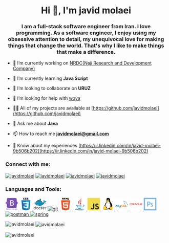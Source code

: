 <h1 align="center">Hi 👋, I'm javid molaei</h1>
<h3 align="center">I am a full-stack software engineer from Iran. I love programming. As a software engineer, I enjoy using my obsessive attention to detail, my unequivocal love for making things that change the world. That's why I like to make things that make a difference.</h3>

<!-- <p align="left"> <a href="https://github.com/ryo-ma/github-profile-trophy"><img src="https://github-profile-trophy.vercel.app/?username=javidmolaei" alt="javidmolaei" /></a> </p> -->

- 🔭 I’m currently working on [NRDC(Naji Research and Development Company)](police-man.ir)

- 🌱 I’m currently learning **Java Script**

- 👯 I’m looking to collaborate on **URUZ**

- 🤝 I’m looking for help with [woya](woya.ir)

- 👨‍💻 All of my projects are available at [https://github.com/javidmolaei](https://github.com/javidmolaei)

- 💬 Ask me about **Java**

- 📫 How to reach me **javidmolaei@gmail.com**

- 📄 Know about my experiences [https://ir.linkedin.com/in/javid-molaei-9b506b202](https://ir.linkedin.com/in/javid-molaei-9b506b202)

<h3 align="left">Connect with me:</h3>
<p align="left">
<a href="https://linkedin.com/in/javidmolaei" target="blank"><img align="center" src="https://raw.githubusercontent.com/rahuldkjain/github-profile-readme-generator/master/src/images/icons/Social/linked-in-alt.svg" alt="javidmolaei" height="30" width="40" /></a>
<a href="https://stackoverflow.com/users/javidmolaei" target="blank"><img align="center" src="https://raw.githubusercontent.com/rahuldkjain/github-profile-readme-generator/master/src/images/icons/Social/stack-overflow.svg" alt="javidmolaei" height="30" width="40" /></a>
<a href="https://fb.com/javidmolaei" target="blank"><img align="center" src="https://raw.githubusercontent.com/rahuldkjain/github-profile-readme-generator/master/src/images/icons/Social/facebook.svg" alt="javidmolaei" height="30" width="40" /></a>
<a href="https://instagram.com/javidmolaei" target="blank"><img align="center" src="https://raw.githubusercontent.com/rahuldkjain/github-profile-readme-generator/master/src/images/icons/Social/instagram.svg" alt="javidmolaei" height="30" width="40" /></a>
</p>

<h3 align="left">Languages and Tools:</h3>
<p align="left"> <a href="https://getbootstrap.com" target="_blank" rel="noreferrer"> <img src="https://raw.githubusercontent.com/devicons/devicon/master/icons/bootstrap/bootstrap-plain-wordmark.svg" alt="bootstrap" width="40" height="40"/> </a> <a href="https://www.w3schools.com/css/" target="_blank" rel="noreferrer"> <img src="https://raw.githubusercontent.com/devicons/devicon/master/icons/css3/css3-original-wordmark.svg" alt="css3" width="40" height="40"/> </a> <a href="https://www.docker.com/" target="_blank" rel="noreferrer"> <img src="https://raw.githubusercontent.com/devicons/devicon/master/icons/docker/docker-original-wordmark.svg" alt="docker" width="40" height="40"/> </a> <a href="https://git-scm.com/" target="_blank" rel="noreferrer"> <img src="https://www.vectorlogo.zone/logos/git-scm/git-scm-icon.svg" alt="git" width="40" height="40"/> </a> <a href="https://www.w3.org/html/" target="_blank" rel="noreferrer"> <img src="https://raw.githubusercontent.com/devicons/devicon/master/icons/html5/html5-original-wordmark.svg" alt="html5" width="40" height="40"/> </a> <a href="https://www.java.com" target="_blank" rel="noreferrer"> <img src="https://raw.githubusercontent.com/devicons/devicon/master/icons/java/java-original.svg" alt="java" width="40" height="40"/> </a> <a href="https://developer.mozilla.org/en-US/docs/Web/JavaScript" target="_blank" rel="noreferrer"> <img src="https://raw.githubusercontent.com/devicons/devicon/master/icons/javascript/javascript-original.svg" alt="javascript" width="40" height="40"/> </a> <a href="https://www.linux.org/" target="_blank" rel="noreferrer"> <img src="https://raw.githubusercontent.com/devicons/devicon/master/icons/linux/linux-original.svg" alt="linux" width="40" height="40"/> </a> <a href="https://www.mysql.com/" target="_blank" rel="noreferrer"> <img src="https://raw.githubusercontent.com/devicons/devicon/master/icons/mysql/mysql-original-wordmark.svg" alt="mysql" width="40" height="40"/> </a> <a href="https://www.oracle.com/" target="_blank" rel="noreferrer"> <img src="https://raw.githubusercontent.com/devicons/devicon/master/icons/oracle/oracle-original.svg" alt="oracle" width="40" height="40"/> </a> <a href="https://www.photoshop.com/en" target="_blank" rel="noreferrer"> <img src="https://raw.githubusercontent.com/devicons/devicon/master/icons/photoshop/photoshop-line.svg" alt="photoshop" width="40" height="40"/> </a> <a href="https://postman.com" target="_blank" rel="noreferrer"> <img src="https://www.vectorlogo.zone/logos/getpostman/getpostman-icon.svg" alt="postman" width="40" height="40"/> </a> <a href="https://spring.io/" target="_blank" rel="noreferrer"> <img src="https://www.vectorlogo.zone/logos/springio/springio-icon.svg" alt="spring" width="40" height="40"/> </a> </p>

<p><img align="left" src="https://github-readme-stats.vercel.app/api/top-langs?username=javidmolaei&show_icons=true&locale=en&layout=compact" alt="javidmolaei" /></p>

<p>&nbsp;<img align="center" src="https://github-readme-stats.vercel.app/api?username=javidmolaei&show_icons=true&locale=en" alt="javidmolaei" /></p>

<p><img align="center" src="https://github-readme-streak-stats.herokuapp.com/?user=javidmolaei&" alt="javidmolaei" /></p>
